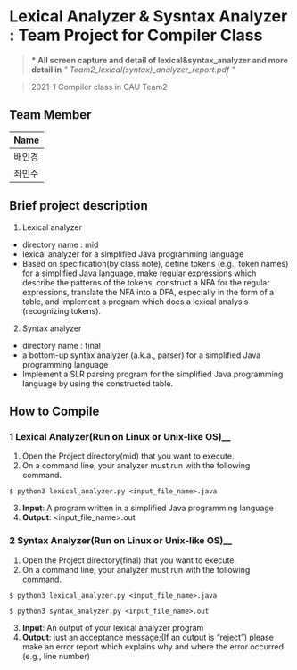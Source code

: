 # Lexical Analyzer & Sysntax Analyzer : Team Project for Compiler Class
>__* All screen capture and detail of lexical&syntax_analyzer and more detail in__ *" Team2_lexical(syntax)_analyzer_report.pdf "*

>2021-1 Compiler class in CAU Team2


## Team Member
|Name|
|---|
|배인경|
|좌민주|

## Brief project description
1) Lexical analyzer
- directory name : mid
- lexical analyzer for a simplified Java programming language
- Based on specification(by class note), define tokens (e.g., token names) for a simplified Java language, make regular expressions which describe the patterns of the tokens, construct a NFA for the regular expressions, translate the NFA into a DFA, especially in the form of a table, 
and implement a program which does a lexical analysis (recognizing tokens).

2) Syntax analyzer
- directory name : final
- a bottom-up syntax analyzer (a.k.a., parser) for a simplified Java programming language
- Implement a SLR parsing program for the simplified Java programming language by using the constructed table.

## How to Compile
### 1 Lexical Analyzer(Run on Linux or Unix-like OS)__

1. Open the Project directory(mid) that you want to execute.
2. On a command line, your analyzer must run with the following command.
```
$ python3 lexical_analyzer.py <input_file_name>.java
```
3. __Input__: A program written in a simplified Java programming language
4. __Output__: <input_file_name>.out

### 2 Syntax Analyzer(Run on Linux or Unix-like OS)__

1. Open the Project directory(final) that you want to execute.
2. On a command line, your analyzer must run with the following command.
```
$ python3 lexical_analyzer.py <input_file_name>.java
```
```
$ python3 syntax_analyzer.py <input_file_name>.out
```
3. __Input__: An output of your lexical analyzer program
4. __Output__: just an acceptance message;(If an output is “reject”) please make an error report which explains why and where the error occurred (e.g., line number) 

